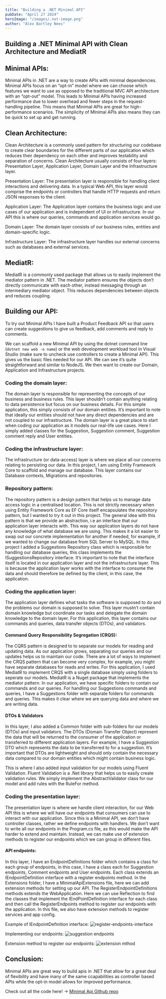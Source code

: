 ```yaml
---
title: "Building a .NET Minimal API"
pubDate: "April 27 2024"
heroImage: "/images/.net-image.png"
author: "Alex Bartley Nees"
---
```


<h2 class=padding-bottom-2>Building a .NET Minimal API with Clean Architecture and MediatR</h2>

## Minimal APIs:

Minimal APIs in .NET are a way to create APIs with minimal dependencies. Minimal APIs focus on an “opt-in” model where we can choose which features we want to use as opposed to the traditional MVC API architecture with an “opt-out” model. This leads to Minimal APIs having increased performance due to lower overhead and fewer steps in the request-handling pipeline. This means that Minimal APIs are great for high-performance scenarios. The simplicity of MInimal APIs also means they can be quick to set up and get running.

## Clean Architecture:

Clean Architecture is a commonly used pattern for structuring our codebase to create clear boundaries for the different parts of our application which reduces their dependency on each other and improves testability and separation of concerns. Clean Architecture usually consists of four layers: Presentation Layer, Application Layer, Domain Layer and the Infrastructure layer.

Presentation Layer: The presentation layer is responsible for handling client interactions and delivering data. In a typical Web API, this layer would comprise the endpoints or controllers that handle HTTP requests and return JSON responses to the client.

Application Layer: The Application layer contains the business logic and use cases of our application and is independent of UI or infrastructure. In our API this is where our queries, commands and application services would go.

Domain Layer: The domain layer consists of our business rules, entities and domain-specific logic.

Infrastructure Layer: The infrastructure layer handles our external concerns such as databases and external services.

## MediatR:

MediatR is a commonly used package that allows us to easily implement the mediator pattern in .NET. The mediator pattern ensures the objects don’t directly communicate with each other, instead messaging through an intermediary mediator object. This reduces dependencies between objects and reduces coupling.

## Building our API:

To try out Minimal APIs I have built a Product Feedback API so that users can create suggestions to give us feedback, add comments and reply to comments.

We can scaffold a new Minimal API by using the dotnet command line (`dotnet new web -o name`) or the web development workload tool in Visual Studio (make sure to uncheck use controllers to create a Minimal API). This gives us the basic files needed for our API. We can see it’s quite straightforward and similar to NodeJS. We then want to create our Domain, Application and Infrastructure projects.

### Coding the domain layer:

The domain layer is responsible for representing the concepts of our business and business rules. This layer shouldn’t contain anything relating to data persistence but focus on our business details. For this simple application, this simply consists of our domain entities. It’s important to note that ideally our entities should not have any direct dependencies and are not coupled to our infrastructure. The domain layer is a great place to start when coding our application as it models our real-life use cases. Here I simply added classes for the Suggestion, Suggestion comment, Suggestion comment reply and User entities.

### Coding the infrastructure layer:

The infrastructure (or data-access) layer is where we place all our concerns relating to persisting our data. In this project, I am using Entity Framework Core to scaffold and manage our database. This layer contains our Database contexts, Migrations and repositories.

### Repository pattern:

The repository pattern is a design pattern that helps us to manage data access logic in a centralised location. This is not strictly necessary when using Entity Framework Core as EF Core itself encapsulates the repository pattern, but I wanted to try it out in this project. The general idea with this pattern is that we provide an abstraction, i.e an interface that our application layer interacts with. This way our application layers do not have any knowledge of what database we are using. This makes it a lot easier to swap out our concrete implementation for another if needed, for example, if we wanted to change our database from SQL Server to MySQL. In this project I added a Suggestions Repository class which is responsible for handling our database queries, this class implements the ISuggestionsRepository interface. It’s important to note that the interface itself is located in our application layer and not the infrastructure layer. This is because the application layer works with the interface to consume the data and should therefore be defined by the client, in this case, the application.

### Coding the application layer:

The application layer defines what tasks the software is supposed to do and the problems our domain is supposed to solve. This layer mustn’t contain domain knowledge but coordinate our tasks and delegate the domain knowledge to the domain layer. For this application, this layer contains our commands and queries, data transfer objects (DTOs), and validators.

#### Command Query Responsibility Segregation (CRQS):

The CQRS pattern is designed to to separate our models for reading and updating data. As our application grows, separating our queries and our updates helps us to maintain our code. There are a lot of ways to implement the CRQS pattern that can become very complex, for example, you might have separate databases for reads and writes. For this application, I used MediatR to implement CRQS with a single database simply using folders to seperate our models. MediatR is a Nuget package that implements the mediator pattern. In our application, we have specific folders to contain our commands and our queries. For handling our Suggestions commands and queries, I have a Suggestions folder with separate folders for commands and queries. This makes it clear where we are querying data and where we are writing data.

#### DTOs & Validators

In this layer, I also added a Common folder with sub-folders for our models (DTOs) and input validators. The DTOs (Domain Transfer Object) represent the data that will be returned to the consumer of the application or transferred to different application layers. For example, I have a Suggestion DTO which represents the data to be transferred to for a suggestion. It’s important that DTOs are lightweight and should only contain the necessary data compared to our domain entities which might contain business logic.

This is where I also added input validation for our models using Fluent Validation. Fluent Validation is a .Net library that helps us to easily create validation rules. We simply implement the AbstractValidator class for our model and add rules with the RuleFor method.

### Coding the presentation layer:

The presentation layer is where we handle client interaction, for our Web API this is where we will have our endpoints that consumers can use to interact with our application. Since this is a Minimal API, we don’t have controller classes, rather we define endpoints with handlers. We don’t want to write all our endpoints in the Program.cs file, as this would make the API harder to extend and maintain. Instead, we can make use of extension methods to register our endpoints which we can group in different files.

#### API endpoints:

In this layer, I have an EndpointDefinitions folder which contains a class for each group of endpoints, in this case, I have a class each for Suggestion endpoints, Comment endpoints and User endpoints. Each class extends an IEndpointDefinition interface with a register endpoints method. In the Extensions folder, I have a MinimalApiExtensions file, here we can add extension methods for setting up our API. The RegisterEndpointDefinitions methods extends the WebApplication. Here we can use Reflection to find the classes that implement the IEndPointDefinition interface for each class and then call the RegisterEndpoints method to register our endpoints with the application. In this file, we also have extension methods to register services and app config.

Example of IEndpointDefinition interface:
<img class=u-margin-bottom-small alt="register-endpoints-interface" src="/images/register-endpoints.png" />

Implementing our endpoints:
<img class=u-margin-bottom-small alt="suggestion endpoints" src="/images/Suggestions-Endpoints.png" />

Extension method to register our endpoints:
<img class=u-margin-bottom-small alt="extension mthod" src="/images/extension-method.png" />

## Conclusion:

Minimal APIs are great way to build apis in .NET that allow for a great deal of flexibility and have many of the same ccapabilities as controller based APIs while the opt-in model allows for improved performance.

Check out all the code here! &rarr;
<a class="link underline" href="https://github.com/alex-bartleynees/ProductFeedback.API_V2">Minimal Api Github repo</a>
